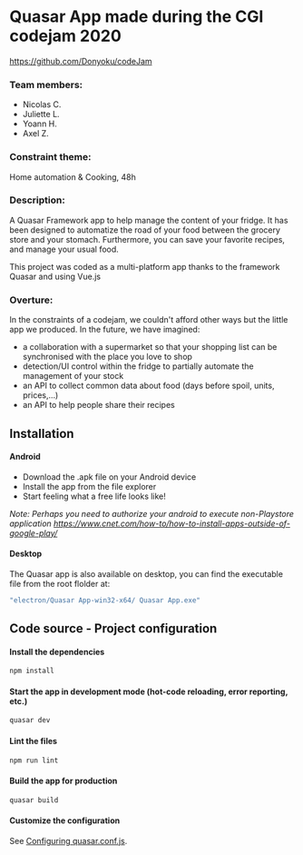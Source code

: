 # Quasar App made during the CGI codejam 2020
https://github.com/Donyoku/codeJam

### Team members:
- Nicolas C.
- Juliette L.
- Yoann H.
- Axel Z.

### Constraint theme:
Home automation & Cooking, 48h

### Description:
A Quasar Framework app to help manage the content of your fridge. It has been designed to automatize the road of your food between the grocery store and your stomach. Furthermore, you can save your favorite recipes, and manage your usual food.

This project was coded as a multi-platform app thanks to the framework Quasar and using Vue.js

### Overture:
In the constraints of a codejam, we couldn't afford other ways but the little app we produced. In the future, we have imagined:
+ a collaboration with a supermarket so that your shopping list can be synchronised with the place you love to shop
+ detection/UI control within the fridge to partially automate the management of your stock
+ an API to collect common data about food (days before spoil, units, prices,...)
+ an API to help people share their recipes

## Installation
#### Android
- Download the .apk file on your Android device
- Install the app from the file explorer
- Start feeling what a free life looks like!

_Note: Perhaps you need to authorize your android to execute non-Playstore application https://www.cnet.com/how-to/how-to-install-apps-outside-of-google-play/_

#### Desktop
The Quasar app is also available on desktop, you can find the executable file  from the root flolder at:
```bash
"electron/Quasar App-win32-x64/ Quasar App.exe"
```


## Code source - Project configuration
#### Install the dependencies
```bash
npm install
```

#### Start the app in development mode (hot-code reloading, error reporting, etc.)
```bash
quasar dev
```

#### Lint the files
```bash
npm run lint
```

#### Build the app for production
```bash
quasar build
```

#### Customize the configuration
See [Configuring quasar.conf.js](https://quasar.dev/quasar-cli/quasar-conf-js).
